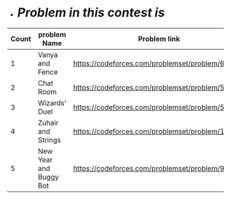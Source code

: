 - # *Problem in this contest is*
|Count |problem Name| Problem link| Solution |
|--|--|--|--|
| 1 | Vanya and Fence | https://codeforces.com/problemset/problem/677/A  | |
| 2 | Chat Room | https://codeforces.com/problemset/problem/58/A | |
| 3 | Wizards' Duel | https://codeforces.com/problemset/problem/591/A | |
| 4 | Zuhair and Strings | https://codeforces.com/problemset/problem/1105/B | |
| 5 | New Year and Buggy Bot | https://codeforces.com/problemset/problem/908/B | |